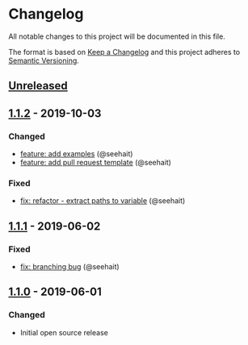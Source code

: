 # Changelog

All notable changes to this project will be documented in this file.

The format is based on [Keep a Changelog](http://keepachangelog.com/en/1.0.0/)
and this project adheres to [Semantic Versioning](http://semver.org/spec/v2.0.0.html).

## [Unreleased]

## [1.1.2] - 2019-10-03

### Changed

- [feature: add examples](https://github.com/seehait/copy-windows-10-lock-screen-wallpaper/pull/3) (@seehait)
- [feature: add pull request template](https://github.com/seehait/copy-windows-10-lock-screen-wallpaper/pull/5) (@seehait)

### Fixed

- [fix: refactor - extract paths to variable](https://github.com/seehait/copy-windows-10-lock-screen-wallpaper/pull/4) (@seehait)

## [1.1.1] - 2019-06-02

### Fixed

- [fix: branching bug](https://github.com/seehait/copy-windows-10-lock-screen-wallpaper/pull/1) (@seehait)

## [1.1.0] - 2019-06-01

### Changed

- Initial open source release

[unreleased]: https://github.com/seehait/copy-windows-10-lock-screen-wallpaper/compare/1.1.2...HEAD
[1.1.2]: https://github.com/seehait/copy-windows-10-lock-screen-wallpaper/compare/1.1.1...1.1.2
[1.1.1]: https://github.com/seehait/copy-windows-10-lock-screen-wallpaper/compare/1.1.0...1.1.1
[1.1.0]: https://github.com/seehait/copy-windows-10-lock-screen-wallpaper/compare/bb05af7da13d8f8468da5f22097d989ab0a8cd3f...1.1.0
